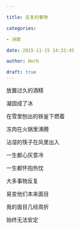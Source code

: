 ```yaml
---

title: 反复的事物

categories:

- 诗歌

date: 2015-11-15 14:32:45

author: Herb

draft: true
---
```


放置过久的酒精

凝固成了冰

在雪里刨出的铁釜下燃着

冻肉在火锅里沸腾

沾湿的筷子在风里出入



一生都心灰意冷

一生都怀抱热忱



大多事物反复

易变他们本来面目

我的面目几经周折

始终无法安定